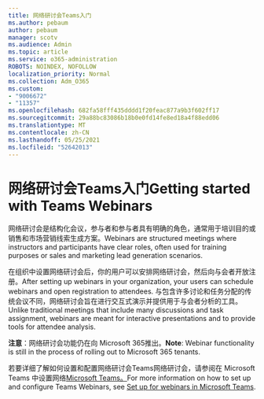 ```yaml
---
title: 网络研讨会Teams入门
ms.author: pebaum
author: pebaum
manager: scotv
ms.audience: Admin
ms.topic: article
ms.service: o365-administration
ROBOTS: NOINDEX, NOFOLLOW
localization_priority: Normal
ms.collection: Adm_O365
ms.custom:
- "9006672"
- "11357"
ms.openlocfilehash: 682fa58fff435dddd1f20feac877a9b3f602ff17
ms.sourcegitcommit: 29a88bc83086b18b0e0fd14fe8ed18a4f88edd06
ms.translationtype: MT
ms.contentlocale: zh-CN
ms.lasthandoff: 05/25/2021
ms.locfileid: "52642013"
---
```

# <a name="getting-started-with-teams-webinars"></a><span data-ttu-id="18390-102">网络研讨会Teams入门</span><span class="sxs-lookup"><span data-stu-id="18390-102">Getting started with Teams Webinars</span></span>

<span data-ttu-id="18390-103">网络研讨会是结构化会议，参与者和参与者具有明确的角色，通常用于培训目的或销售和市场营销线索生成方案。</span><span class="sxs-lookup"><span data-stu-id="18390-103">Webinars are structured meetings where instructors and participants have clear roles, often used for training purposes or sales and marketing lead generation scenarios.</span></span>

<span data-ttu-id="18390-104">在组织中设置网络研讨会后，你的用户可以安排网络研讨会，然后向与会者开放注册。</span><span class="sxs-lookup"><span data-stu-id="18390-104">After setting up webinars in your organization, your users can schedule webinars and open registration to attendees.</span></span> <span data-ttu-id="18390-105">与包含许多讨论和任务分配的传统会议不同，网络研讨会旨在进行交互式演示并提供用于与会者分析的工具。</span><span class="sxs-lookup"><span data-stu-id="18390-105">Unlike traditional meetings that include many discussions and task assignment, webinars are meant for interactive presentations and to provide tools for attendee analysis.</span></span>

<span data-ttu-id="18390-106">**注意**：网络研讨会功能仍在向 Microsoft 365推出。</span><span class="sxs-lookup"><span data-stu-id="18390-106">**Note**: Webinar functionality is still in the process of rolling out to Microsoft 365 tenants.</span></span> 

<span data-ttu-id="18390-107">若要详细了解如何设置和配置网络研讨会Teams网络研讨会，请参阅在 Microsoft Teams 中设置网络[Microsoft Teams。](/microsoftteams/set-up-webinars)</span><span class="sxs-lookup"><span data-stu-id="18390-107">For more information on how to set up and configure Teams Webinars, see [Set up for webinars in Microsoft Teams](/microsoftteams/set-up-webinars).</span></span>